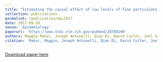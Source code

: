 ```yaml
---
title: "Estimating the causal effect of low levels of fine particulate matter on hospitalization."
collection: publications
permalink: /publication/epi2017
date: 2017-09-28
venue: 'Epidemiology'
paperurl: 'https://www.ncbi.nlm.nih.gov/pubmed/28768298'
authors: Maggie Makar, Joseph Antonelli, Qian Di, David Cutler, Joel Schwartz, and Francesca Dominici
citation: 'Makar, Maggie, Joseph Antonelli, Qian Di, David Cutler, Joel Schwartz, and Francesca Dominici. "Estimating the causal effect of low levels of fine particulate matter on hospitalization." Epidemiology 28, no. 5 (2017): 627-634.'
---
```


[Download paper here](https://jantonelli111.github.io/files/Makar-et-al2017.pdf)
